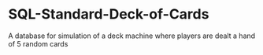 # SQL-Standard-Deck-of-Cards
A database for simulation of a deck machine where players are dealt a hand of 5 random cards
